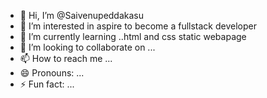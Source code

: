 - 👋 Hi, I’m @Saivenupeddakasu
- 👀 I’m interested in aspire to become a fullstack developer
- 🌱 I’m currently learning ..html and css static webapage
- 💞️ I’m looking to collaborate on ...
- 📫 How to reach me ...
- 😄 Pronouns: ...
- ⚡ Fun fact: ...

<!---
Saivenupeddakasu/Saivenupeddakasu is a ✨ special ✨ repository because its `README.md` (this file) appears on your GitHub profile.
You can click the Preview link to take a look at your changes.
--->
